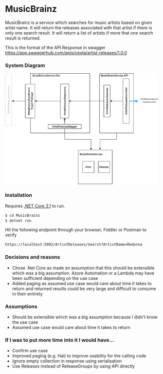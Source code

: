 # MusicBrainz

MusicBrainz is a service which searches for music artists based on given artist name. It will return the releases associated with that artist if there is only one search result. It will return a list of artists if more that one search result is returned.

This is the format of the API Response in swagger https://app.swaggerhub.com/apis/ceola/artist-releases/1.0.0

### System Diagram
![System Diagram](/SystemDiagram.png)

### Installation

Requires [.NET Core 3.1](https://dotnet.microsoft.com/download/dotnet-core/3.1) to run.

```sh
$ cd MusicBrainz
$ dotnet run
```

Hit the following endpoint through your browser, Fiddler or Postman to verify
```sh
https://localhost:5002/ArtistReleases/Search?ArtistName=Madonna
```


### Decisions and reasons
- Chose .Net Core as made an assumption that this should be extensible which was a big assumption. Azure Automation or a Lambda may have been sufficient depending on the use case
- Added paging as assumed use case would care about time it takes to return and returned results could be very large and difficult to consume in their entirety

### Assumptions
- Should be extensible which was a big assumption because I didn’t know the use case
- Assumed use case would care about time it takes to return

### If I was to put more time into it I would have...
- Confirm use case
- Improved paging (e.g. Hal) to improve usability for the calling code
- Ignore empty collection in response using serialisation
- Use Releases instead of ReleaseGroups by using API directly

